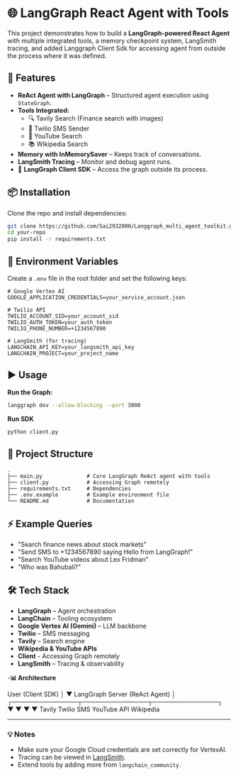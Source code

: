 # 🌐 LangGraph React Agent with Tools 

This project demonstrates how to build a **LangGraph-powered React Agent** with multiple integrated tools, 
a memory checkpoint system, LangSmith tracing, and added Langgraph Client Sdk for accessing agent from outside the process where it was defined.

## 🚀 Features

- **ReAct Agent with LangGraph** – Structured agent execution using `StateGraph`.
- **Tools Integrated:**
  - 🔍 Tavily Search (Finance search with images)
  - 📲 Twilio SMS Sender
  - 🎥 YouTube Search
  - 📚 Wikipedia Search
- **Memory with InMemorySaver** – Keeps track of conversations.
- **LangSmith Tracing** – Monitor and debug agent runs.
- 📡 **LangGraph Client SDK** – Access the graph outside its process.


## 📦 Installation

Clone the repo and install dependencies:

```bash
git clone https://github.com/Sai2932000/Langgraph_multi_agent_toolkit.git
cd your-repo
pip install -r requirements.txt
```

## 🔑 Environment Variables

Create a `.env` file in the root folder and set the following keys:

```env
# Google Vertex AI
GOOGLE_APPLICATION_CREDENTIALS=your_service_account.json

# Twilio API
TWILIO_ACCOUNT_SID=your_account_sid
TWILIO_AUTH_TOKEN=your_auth_token
TWILIO_PHONE_NUMBER=+1234567890

# LangSmith (for tracing)
LANGCHAIN_API_KEY=your_langsmith_api_key
LANGCHAIN_PROJECT=your_project_name
```

## ▶️ Usage

**Run the Graph:**

```bash
langgraph dev --allow-blocking --port 3000
```
**Run SDK**

```bash
python client.py
```

## 📂 Project Structure

```
.
├── main.py              # Core LangGraph ReAct agent with tools
├── client.py            # Accessing Graph remotely
├── requirements.txt     # Dependencies
├── .env.example         # Example environment file
└── README.md            # Documentation
```

## ⚡ Example Queries

- "Search finance news about stock markets"
- "Send SMS to +1234567890 saying Hello from LangGraph!"
- "Search YouTube videos about Lex Fridman"
- "Who was Bahubali?"

## 🛠️ Tech Stack

- **LangGraph** – Agent orchestration
- **LangChain** – Tooling ecosystem
- **Google Vertex AI (Gemini)** – LLM backbone
- **Twilio** – SMS messaging
- **Tavily** – Search engine
- **Wikipedia & YouTube APIs**
- **Client** - Accessing Graph remotely
- **LangSmith** – Tracing & observability


-**📊 Architecture**

User (Client SDK)
        │
        ▼
  LangGraph Server (ReAct Agent)
        │
  ┌───────────────┬───────────────┬───────────────┐
  ▼               ▼               ▼               ▼
Tavily       Twilio SMS       YouTube API     Wikipedia


---

### 💡 Notes
- Make sure your Google Cloud credentials are set correctly for VertexAI.
- Tracing can be viewed in [LangSmith](https://smith.langchain.com/).
- Extend tools by adding more from `langchain_community`.